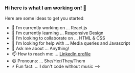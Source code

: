 ### Hi here is what I am working on! 👋


Here are some ideas to get you started:

- 🔭 I’m currently working on ... React.js
- 🌱 I’m currently learning ... Responsive Design
- 👯 I’m looking to collaborate on ... HTML & CSS
- 🤔 I’m looking for help with ... Media queries and Javascript
- 💬 Ask me about ... Anything!
- 📫 How to reach me: ... [LinkedIn profile](https://www.linkedin.com/in/eraani-abaunza-88061113b/)
- 😄 Pronouns: ... She/Her/They/Them
- ⚡ Fun fact: ... I don't code without music 
-->
